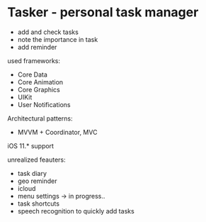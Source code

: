 # Tasker - personal task manager
- add and check tasks
- note the importance in task 
- add reminder

used frameworks:
- Core Data
- Core Animation
- Core Graphics
- UIKit
- User Notifications

Architectural patterns:
- MVVM + Coordinator, MVC

iOS 11.* support

unrealized feauters:
- task diary
- geo reminder
- icloud
- menu settings -> in progress..
- task shortcuts
- speech recognition to quickly add tasks

